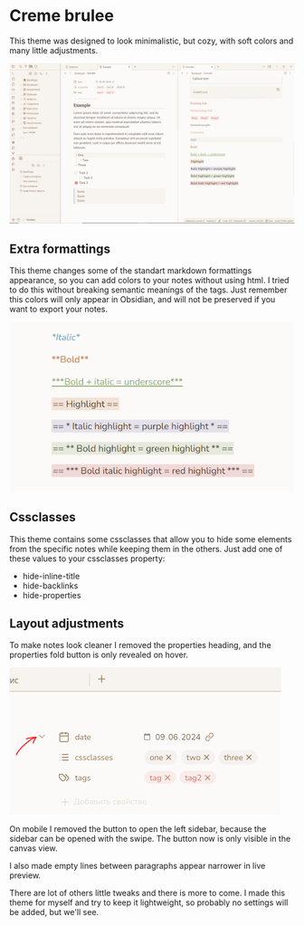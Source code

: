 # Creme brulee

This theme was designed to look minimalistic, but cozy, with soft colors and many little adjustments.

![Creme-brulee](screenshots/creme-brulee-theme.png)

## Extra formattings

This theme changes some of the standart markdown formattings appearance, so you can add colors to your notes without using html. I tried to do this without breaking semantic meanings of the tags. Just remember this colors will only appear in Obsidian, and will not be preserved if you want to export your notes.

![formattings](screenshots/formattings.png)

## Cssclasses

This theme contains some cssclasses that allow you to hide some elements from the specific notes while keeping them in the others. Just add one of these values to your cssclasses property:

- hide-inline-title
- hide-backlinks
- hide-properties

## Layout adjustments

To make notes look cleaner I removed the properties heading, and the properties fold button is only revealed on hover. 

![properties-fold-reveal](screenshots/properties-fold-reveal.png)

On mobile I removed the button to open the left sidebar, because the sidebar can be opened with the swipe. The button now is only visible in the canvas view.

I also made empty lines between paragraphs appear narrower in live preview.

There are lot of others little tweaks and there is more to come. I made this theme for myself and try to keep it lightweight, so probably no settings will be added, but we'll see.